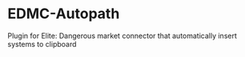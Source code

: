# EDMC-Autopath
Plugin for Elite: Dangerous market connector that automatically insert systems to clipboard
